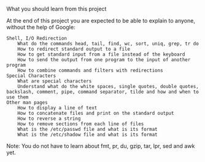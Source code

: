 What you should learn from this project

At the end of this project you are expected to be able to explain to anyone, without the help of Google:

    Shell, I/O Redirection
        What do the commands head, tail, find, wc, sort, uniq, grep, tr do
        How to redirect standard output to a file
        How to get standard input from a file instead of the keyboard
        How to send the output from one program to the input of another program
        How to combine commands and filters with redirections
    Special Characters
        What are special characters
        Understand what do the white spaces, single quotes, double quotes, backslash, comment, pipe, command separator, tilde and how and when to use them
    Other man pages
        How to display a line of text
        How to concatenate files and print on the standard output
        How to reverse a string
        How to remove sections from each line of files
        What is the /etc/passwd file and what is its format
        What is the /etc/shadow file and what is its format

Note: You do not have to learn about fmt, pr, du, gzip, tar, lpr, sed and awk yet.
